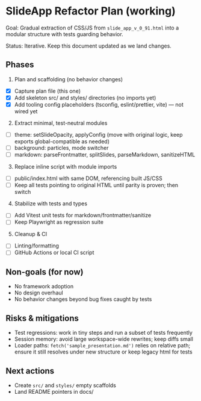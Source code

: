 # SlideApp Refactor Plan (working)

Goal: Gradual extraction of CSS/JS from `slide_app_v_0_91.html` into a modular structure with tests guarding behavior.

Status: Iterative. Keep this document updated as we land changes.

## Phases

1) Plan and scaffolding (no behavior changes)
 - [x] Capture plan file (this one)
 - [x] Add skeleton src/ and styles/ directories (no imports yet)
 - [x] Add tooling config placeholders (tsconfig, eslint/prettier, vite) — not wired yet

2) Extract minimal, test-neutral modules
- [ ] theme: setSlideOpacity, applyConfig (move with original logic, keep exports global-compatible as needed)
- [ ] background: particles, mode switcher
- [ ] markdown: parseFrontmatter, splitSlides, parseMarkdown, sanitizeHTML

3) Replace inline script with module imports
- [ ] public/index.html with same DOM, referencing built JS/CSS
- [ ] Keep all tests pointing to original HTML until parity is proven; then switch

4) Stabilize with tests and types
- [ ] Add Vitest unit tests for markdown/frontmatter/sanitize
- [ ] Keep Playwright as regression suite

5) Cleanup & CI
- [ ] Linting/formatting
- [ ] GitHub Actions or local CI script

## Non-goals (for now)
- No framework adoption
- No design overhaul
- No behavior changes beyond bug fixes caught by tests

## Risks & mitigations
- Test regressions: work in tiny steps and run a subset of tests frequently
- Session memory: avoid large workspace-wide rewrites; keep diffs small
- Loader paths: `fetch('sample_presentation.md')` relies on relative path; ensure it still resolves under new structure or keep legacy html for tests

## Next actions
- Create `src/` and `styles/` empty scaffolds
- Land README pointers in docs/
